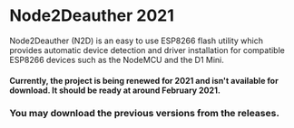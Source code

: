 # Node2Deauther 2021
Node2Deauther (N2D) is an easy to use ESP8266 flash utility which provides automatic device detection and driver installation for compatible ESP8266 devices such as the NodeMCU and the D1 Mini.

#### Currently, the project is being renewed for 2021 and isn't available for download. It should be ready at around February 2021.

### You may download the previous versions from the releases.
